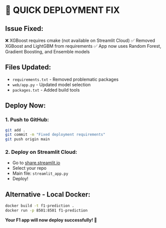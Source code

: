 # 🚀 QUICK DEPLOYMENT FIX

## Issue Fixed:
❌ XGBoost requires cmake (not available on Streamlit Cloud)
✅ Removed XGBoost and LightGBM from requirements
✅ App now uses Random Forest, Gradient Boosting, and Ensemble models

## Files Updated:
- `requirements.txt` - Removed problematic packages
- `web/app.py` - Updated model selection
- `packages.txt` - Added build tools

## Deploy Now:

### 1. Push to GitHub:
```bash
git add .
git commit -m "Fixed deployment requirements"
git push origin main
```

### 2. Deploy on Streamlit Cloud:
- Go to [share.streamlit.io](https://share.streamlit.io)
- Select your repo
- Main file: `streamlit_app.py`
- Deploy!

## Alternative - Local Docker:
```bash
docker build -t f1-prediction .
docker run -p 8501:8501 f1-prediction
```

**Your F1 app will now deploy successfully! 🏁**